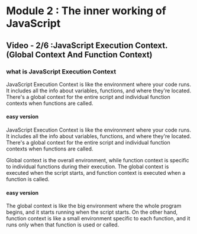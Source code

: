 # Module 2 : The inner working of JavaScript

## Video - 2/6 :JavaScript Execution Context. (Global Context And Function Context)

### what is JavaScript Execution Context

JavaScript Execution Context is like the environment where your code runs. It includes all the info about variables, functions, and where they're located. There's a global context for the entire script and individual function contexts when functions are called.

#### easy version

JavaScript Execution Context is like the environment where your code runs. It includes all the info about variables, functions, and where they're located. There's a global context for the entire script and individual function contexts when functions are called.

Global context is the overall environment, while function context is specific to individual functions during their execution.
The global context is executed when the script starts, and function context is executed when a function is called.

#### easy version

The global context is like the big environment where the whole program begins, and it starts running when the script starts. On the other hand, function context is like a small environment specific to each function, and it runs only when that function is used or called.
